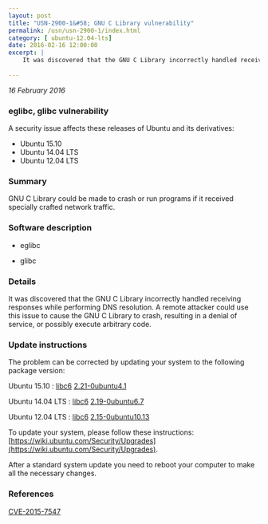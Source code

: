 ```yaml
---
layout: post
title: "USN-2900-1&#58; GNU C Library vulnerability"
permalink: /usn/usn-2900-1/index.html
category: [ ubuntu-12.04-lts]
date: 2016-02-16 12:00:00
excerpt: |
    It was discovered that the GNU C Library incorrectly handled receiving responses while performing DNS resolution. A remote attacker could use this issue to cause the GNU C Library to crash, resulting in a denial of service, or possibly execute arbitrary code. 
    
--- 
```

 
 

*16 February 2016*

### eglibc, glibc vulnerability

A security issue affects these releases of Ubuntu and its derivatives:

* Ubuntu 15.10
* Ubuntu 14.04 LTS
* Ubuntu 12.04 LTS

### Summary

GNU C Library could be made to crash or run programs if it received specially crafted network traffic.

### Software description

* eglibc 

* glibc 

### Details

It was discovered that the GNU C Library incorrectly handled receiving responses while performing DNS resolution. A remote attacker could use this issue to cause the GNU C Library to crash, resulting in a denial of service, or possibly execute arbitrary code. 

### Update instructions

The problem can be corrected by updating your system to the following package version:

Ubuntu 15.10
 : [libc6](https://launchpad.net/ubuntu/+source/glibc) <span> [2.21-0ubuntu4.1](https://launchpad.net/ubuntu/+source/glibc/2.21-0ubuntu4.1) </span> 

Ubuntu 14.04 LTS
 : [libc6](https://launchpad.net/ubuntu/+source/eglibc) <span> [2.19-0ubuntu6.7](https://launchpad.net/ubuntu/+source/eglibc/2.19-0ubuntu6.7) </span> 

Ubuntu 12.04 LTS
 : [libc6](https://launchpad.net/ubuntu/+source/eglibc) <span> [2.15-0ubuntu10.13](https://launchpad.net/ubuntu/+source/eglibc/2.15-0ubuntu10.13) </span> 

To update your system, please follow these instructions: [https://wiki.ubuntu.com/Security/Upgrades](https://wiki.ubuntu.com/Security/Upgrades).

After a standard system update you need to reboot your computer to make all the necessary changes. 

### References

 
 [CVE-2015-7547](http://people.ubuntu.com/~ubuntu-security/cve/CVE-2015-7547)
 

